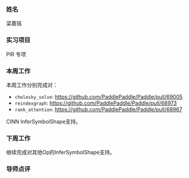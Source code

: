 ### 姓名

梁嘉铭

### 实习项目

PIR 专项

### 本周工作

本周工作分别完成对：

- `cholesky_solve`: https://github.com/PaddlePaddle/Paddle/pull/69005
- `reindexgraph`: https://github.com/PaddlePaddle/Paddle/pull/68973
- `rank_attention`: https://github.com/PaddlePaddle/Paddle/pull/68967

CINN InferSymbolShape支持。

### 下周工作

继续完成对其他Op的InferSymbolShape支持。

### 导师点评
